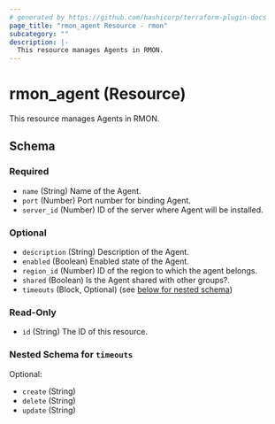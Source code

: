 ```yaml
---
# generated by https://github.com/hashicorp/terraform-plugin-docs
page_title: "rmon_agent Resource - rmon"
subcategory: ""
description: |-
  This resource manages Agents in RMON.
---
```


# rmon_agent (Resource)

This resource manages Agents in RMON.



<!-- schema generated by tfplugindocs -->
## Schema

### Required

- `name` (String) Name of the Agent.
- `port` (Number) Port number for binding Agent.
- `server_id` (Number) ID of the server where Agent will be installed.

### Optional

- `description` (String) Description of the Agent.
- `enabled` (Boolean) Enabled state of the Agent.
- `region_id` (Number) ID of the region to which the agent belongs.
- `shared` (Boolean) Is the Agent shared with other groups?.
- `timeouts` (Block, Optional) (see [below for nested schema](#nestedblock--timeouts))

### Read-Only

- `id` (String) The ID of this resource.

<a id="nestedblock--timeouts"></a>
### Nested Schema for `timeouts`

Optional:

- `create` (String)
- `delete` (String)
- `update` (String)
